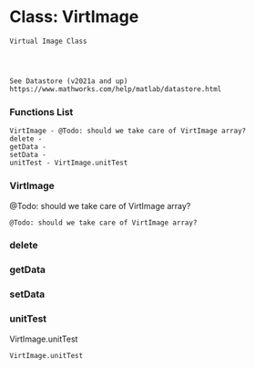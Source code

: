 # Class: VirtImage



    
    Virtual Image Class  
      
      
      
      
    See Datastore (v2021a and up)  
    https://www.mathworks.com/help/matlab/datastore.html  
      
      

### Functions List

    VirtImage - @Todo: should we take care of VirtImage array?
    delete - 
    getData - 
    setData - 
    unitTest - VirtImage.unitTest

### VirtImage

@Todo: should we take care of VirtImage array?


    
    @Todo: should we take care of VirtImage array?  


### delete




    


### getData




    


### setData




    


### unitTest

VirtImage.unitTest


    
    VirtImage.unitTest  
      


